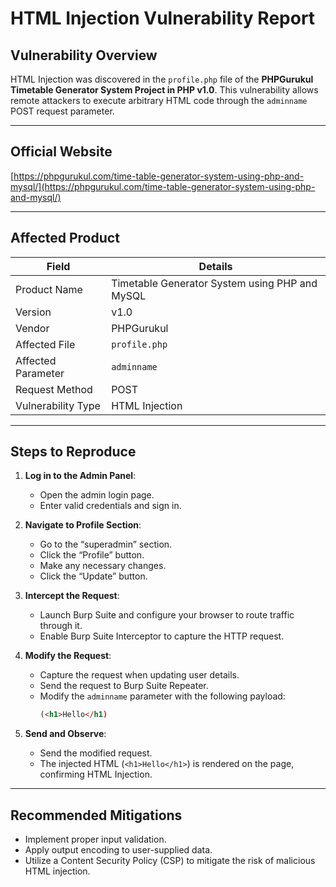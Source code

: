 # HTML Injection Vulnerability Report

## Vulnerability Overview

HTML Injection was discovered in the `profile.php` file of the **PHPGurukul Timetable Generator System Project in PHP v1.0**. This vulnerability allows remote attackers to execute arbitrary HTML code through the `adminname` POST request parameter.

---

## Official Website

[https://phpgurukul.com/time-table-generator-system-using-php-and-mysql/](https://phpgurukul.com/time-table-generator-system-using-php-and-mysql/)

---

## Affected Product

| Field               | Details                                                                 |
|---------------------|-------------------------------------------------------------------------|
| Product Name        | Timetable Generator System using PHP and MySQL                         |
| Version             | v1.0                                                                    |
| Vendor              | PHPGurukul                                                              |
| Affected File       | `profile.php`                                                           |
| Affected Parameter  | `adminname`                                                             |
| Request Method      | POST                                                                    |
| Vulnerability Type  | HTML Injection                                                          |

---

## Steps to Reproduce

1. **Log in to the Admin Panel**:
   - Open the admin login page.
   - Enter valid credentials and sign in.

2. **Navigate to Profile Section**:
   - Go to the “superadmin” section.
   - Click the “Profile” button.
   - Make any necessary changes.
   - Click the “Update” button.

3. **Intercept the Request**:
   - Launch Burp Suite and configure your browser to route traffic through it.
   - Enable Burp Suite Interceptor to capture the HTTP request.

4. **Modify the Request**:
   - Capture the request when updating user details.
   - Send the request to Burp Suite Repeater.
   - Modify the `adminname` parameter with the following payload:
     ```html
     (<h1>Hello</h1)
     ```

5. **Send and Observe**:
   - Send the modified request.
   - The injected HTML (`<h1>Hello</h1>`) is rendered on the page, confirming HTML Injection.

---

## Recommended Mitigations

- Implement proper input validation.
- Apply output encoding to user-supplied data.
- Utilize a Content Security Policy (CSP) to mitigate the risk of malicious HTML injection.

